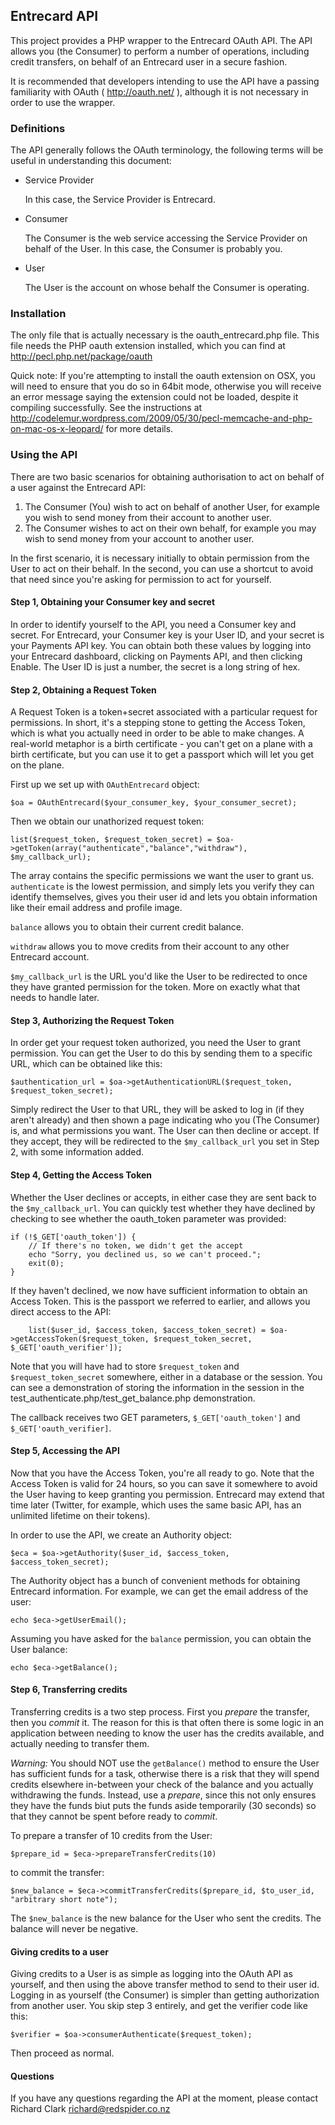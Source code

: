 ## Entrecard API

This project provides a PHP wrapper to the Entrecard OAuth API. The API allows you (the Consumer) to perform a number of operations, including credit transfers, on behalf of an Entrecard user in a secure fashion.

It is recommended that developers intending to use the API have a passing familiarity with OAuth ( http://oauth.net/ ), although it is not necessary in order to use the wrapper.

### Definitions

The API generally follows the OAuth terminology, the following terms will be useful in understanding this document:

*   Service Provider

    In this case, the Service Provider is Entrecard.
    
*   Consumer

    The Consumer is the web service accessing the Service Provider on behalf of the User. In this case, the Consumer is probably you.
    
*   User

    The User is the account on whose behalf the Consumer is operating.

### Installation

The only file that is actually necessary is the oauth_entrecard.php file. This file needs the PHP oauth extension installed, which you can find at http://pecl.php.net/package/oauth

Quick note: If you're attempting to install the oauth extension on OSX, you will need to ensure that you do so in 64bit mode, otherwise you will receive an error message saying the extension could not be loaded, despite it compiling successfully. See the instructions at http://codelemur.wordpress.com/2009/05/30/pecl-memcache-and-php-on-mac-os-x-leopard/ for more details.

### Using the API

There are two basic scenarios for obtaining authorisation to act on behalf of a user against the Entrecard API:

1.  The Consumer (You) wish to act on behalf of another User, for example you wish to send money from their account to another user.
2.  The Consumer wishes to act on their own behalf, for example you may wish to send money from your account to another user.

In the first scenario, it is necessary initially to obtain permission from the User to act on their behalf. In the second, you can use a shortcut to avoid that need since you're asking for permission to act for yourself.

#### Step 1, Obtaining your Consumer key and secret

In order to identify yourself to the API, you need a Consumer key and secret. For Entrecard, your Consumer key is your User ID, and your secret is your Payments API key. You can obtain both these values by logging into your Entrecard dashboard, clicking on Payments API, and then clicking Enable. The User ID is just a number, the secret is a long string of hex.

#### Step 2, Obtaining a Request Token

A Request Token is a token+secret associated with a particular request for permissions. In short, it's a stepping stone to getting the Access Token, which is what you actually need in order to be able to make changes. A real-world metaphor is a birth certificate - you can't get on a plane with a birth certificate, but you can use it to get a passport which will let you get on the plane.

First up we set up with `OAuthEntrecard` object:

    $oa = OAuthEntrecard($your_consumer_key, $your_consumer_secret);
    
Then we obtain our unathorized request token:

    list($request_token, $request_token_secret) = $oa->getToken(array("authenticate","balance","withdraw"), $my_callback_url);
    
The array contains the specific permissions we want the user to grant us. `authenticate` is the lowest permission, and simply lets you verify they can identify themselves, gives you their user id and lets you obtain information like their email address and profile image.

`balance` allows you to obtain their current credit balance.

`withdraw` allows you to move credits from their account to any other Entrecard account.

`$my_callback_url` is the URL you'd like the User to be redirected to once they have granted permission for the token. More on exactly what that needs to handle later.

#### Step 3, Authorizing the Request Token

In order get your request token authorized, you need the User to grant permission. You can get the User to do this by sending them to a specific URL, which can be obtained like this:

    $authentication_url = $oa->getAuthenticationURL($request_token, $request_token_secret);

Simply redirect the User to that URL, they will be asked to log in (if they aren't already) and then shown a page indicating who you (The Consumer) is, and what permissions you want. The User can then decline or accept. If they accept, they will be redirected to the `$my_callback_url` you set in Step 2, with some information added.

#### Step 4, Getting the Access Token

Whether the User declines or accepts, in either case they are sent back to the `$my_callback_url`. You can quickly test whether they have declined by checking to see whether the oauth_token parameter was provided:

    if (!$_GET['oauth_token']) {
        // If there's no token, we didn't get the accept
        echo "Sorry, you declined us, so we can't proceed.";
        exit(0);
    }

If they haven't declined, we now have sufficient information to obtain an Access Token. This is the passport we referred to earlier, and allows you direct access to the API:

        list($user_id, $access_token, $access_token_secret) = $oa->getAccessToken($request_token, $request_token_secret, $_GET['oauth_verifier']);

Note that you will have had to store `$request_token` and `$request_token_secret` somewhere, either in a database or the session. You can see a demonstration of storing the information in the session in the test_authenticate.php/test_get_balance.php demonstration.

The callback receives two GET parameters, `$_GET['oauth_token']` and `$_GET['oauth_verifier]`.

#### Step 5, Accessing the API

Now that you have the Access Token, you're all ready to go. Note that the Access Token is valid for 24 hours, so you can save it somewhere to avoid the User having to keep granting you permission. Entrecard may extend that time later (Twitter, for example, which uses the same basic API, has an unlimited lifetime on their tokens).

In order to use the API, we create an Authority object:
    
    $eca = $oa->getAuthority($user_id, $access_token, $access_token_secret);

The Authority object has a bunch of convenient methods for obtaining Entrecard information. For example, we can get the email address of the user:

    echo $eca->getUserEmail();
    
Assuming you have asked for the `balance` permission, you can obtain the User balance:

    echo $eca->getBalance();

#### Step 6, Transferring credits

Transferring credits is a two step process. First you *prepare* the transfer, then you *commit* it. The reason for this is that often there is some logic in an application between needing to know the user has the credits available, and actually needing to transfer them.

*Warning:* You should NOT use the `getBalance()` method to ensure the User has sufficient funds for a task, otherwise there is a risk that they will spend credits elsewhere in-between your check of the balance and you actually withdrawing the funds. Instead, use a *prepare*, since this not only ensures they have the funds biut puts the funds aside temporarily (30 seconds) so that they cannot be spent before ready to *commit*.

To prepare a transfer of 10 credits from the User:

    $prepare_id = $eca->prepareTransferCredits(10)
    
to commit the transfer:

    $new_balance = $eca->commitTransferCredits($prepare_id, $to_user_id, "arbitrary short note");

The `$new_balance` is the new balance for the User who sent the credits. The balance will never be negative.

#### Giving credits to a user

Giving credits to a User is as simple as logging into the OAuth API as yourself, and then using the above transfer method to send to their user id. Logging in as yourself (the Consumer) is simpler than getting authorization from another user. You skip step 3 entirely, and get the verifier code like this:

    $verifier = $oa->consumerAuthenticate($request_token);

Then proceed as normal.

#### Questions

If you have any questions regarding the API at the moment, please contact Richard Clark <richard@redspider.co.nz>